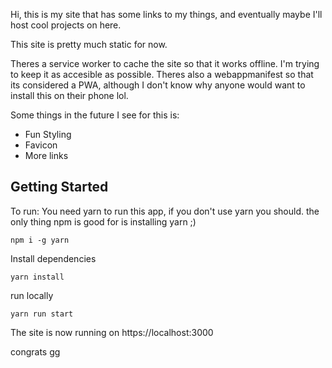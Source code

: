 Hi, this is my site that has some links to my things, and eventually maybe I'll host cool projects on here.

This site is pretty much static for now.

Theres a service worker to cache the site so that it works offline.
I'm trying to keep it as accesible as possible.
Theres also a webappmanifest so that its considered a PWA, although I don't know why anyone would want to install this on their phone lol.

Some things in the future I see for this is:
* Fun Styling
* Favicon
* More links

## Getting Started
To run:
You need yarn to run this app, if you don't use yarn you should. the only thing npm is good for is installing yarn ;)
```
npm i -g yarn
```

Install dependencies
```
yarn install
```

run locally
```
yarn run start
```

The site is now running on https://localhost:3000

congrats gg
